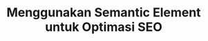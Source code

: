 ---
title: Menggunakan Semantic Element untuk Optimasi SEO
description: Semantic Element di HTML bisa meningkatkan kualitas SEO website kita.
category: html
thumbnail: './images/menggunakan-semantic-element-untuk-optimasi-seo/thumbnail.png'
type: article
---